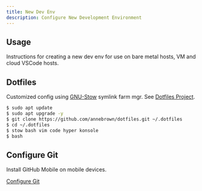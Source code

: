 ```yaml
---
title: New Dev Env
description: Configure New Development Environment
---
```


## Usage

Instructions for creating a new dev env for use on bare metal hosts, VM and cloud VSCode hosts.

## Dotfiles

Customized config using [GNU-Stow](https://gnu.org/software/stow/) symlink farm mgr.  See [Dotfiles Project](../../../dev/projects/dotfiles/index.md).

```bash
$ sudo apt update
$ sudo apt upgrade -y
$ git clone https://github.com/annebrown/dotfiles.git ~/.dotfiles
$ cd ~/.dotfiles
$ stow bash vim code hyper konsole
$ bash
```

##  Configure Git

Install GitHub Mobile on mobile devices.  

[Configure Git](../../apps/git/index.md)
